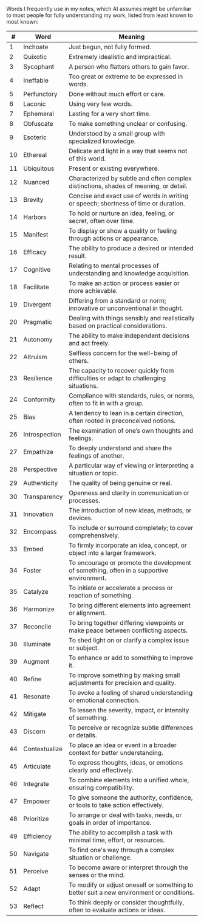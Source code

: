 Words I frequently use in my notes, which AI assumes might be unfamiliar to most people for fully understanding my work, listed from least known to most known:

| **#** | **Word**       | **Meaning**                                                                              |
|-------|----------------|------------------------------------------------------------------------------------------|
| 1     | Inchoate       | Just begun, not fully formed.                                                            |
| 2     | Quixotic       | Extremely idealistic and impractical.                                                    |
| 3     | Sycophant      | A person who flatters others to gain favor.                                              |
| 4     | Ineffable      | Too great or extreme to be expressed in words.                                           |
| 5     | Perfunctory    | Done without much effort or care.                                                        |
| 6     | Laconic        | Using very few words.                                                                    |
| 7     | Ephemeral      | Lasting for a very short time.                                                           |
| 8     | Obfuscate      | To make something unclear or confusing.                                                  |
| 9     | Esoteric       | Understood by a small group with specialized knowledge.                                  |
| 10    | Ethereal       | Delicate and light in a way that seems not of this world.                                |
| 11    | Ubiquitous     | Present or existing everywhere.                                                          |
| 12    | Nuanced        | Characterized by subtle and often complex distinctions, shades of meaning, or detail.    |
| 13    | Brevity        | Concise and exact use of words in writing or speech; shortness of time or duration.      |
| 14    | Harbors        | To hold or nurture an idea, feeling, or secret, often over time.                         |
| 15    | Manifest       | To display or show a quality or feeling through actions or appearance.                   |
| 16    | Efficacy       | The ability to produce a desired or intended result.                                     |
| 17    | Cognitive      | Relating to mental processes of understanding and knowledge acquisition.                 |
| 18    | Facilitate     | To make an action or process easier or more achievable.                                  |
| 19    | Divergent      | Differing from a standard or norm; innovative or unconventional in thought.              |
| 20    | Pragmatic      | Dealing with things sensibly and realistically based on practical considerations.        |
| 21    | Autonomy       | The ability to make independent decisions and act freely.                                |
| 22    | Altruism       | Selfless concern for the well-being of others.                                           |
| 23    | Resilience     | The capacity to recover quickly from difficulties or adapt to challenging situations.    |
| 24    | Conformity     | Compliance with standards, rules, or norms, often to fit in with a group.                |
| 25    | Bias           | A tendency to lean in a certain direction, often rooted in preconceived notions.         |
| 26    | Introspection  | The examination of one’s own thoughts and feelings.                                      |
| 27    | Empathize      | To deeply understand and share the feelings of another.                                  |
| 28    | Perspective    | A particular way of viewing or interpreting a situation or topic.                        |
| 29    | Authenticity   | The quality of being genuine or real.                                                    |
| 30    | Transparency   | Openness and clarity in communication or processes.                                      |
| 31    | Innovation     | The introduction of new ideas, methods, or devices.                                      |
| 32    | Encompass      | To include or surround completely; to cover comprehensively.                             |
| 33    | Embed          | To firmly incorporate an idea, concept, or object into a larger framework.               |
| 34    | Foster         | To encourage or promote the development of something, often in a supportive environment. |
| 35    | Catalyze       | To initiate or accelerate a process or reaction of something.                            |
| 36    | Harmonize      | To bring different elements into agreement or alignment.                                 |
| 37    | Reconcile      | To bring together differing viewpoints or make peace between conflicting aspects.        |
| 38    | Illuminate     | To shed light on or clarify a complex issue or subject.                                  |
| 39    | Augment        | To enhance or add to something to improve it.                                            |
| 40    | Refine         | To improve something by making small adjustments for precision and quality.              |
| 41    | Resonate       | To evoke a feeling of shared understanding or emotional connection.                      |
| 42    | Mitigate       | To lessen the severity, impact, or intensity of something.                               |
| 43    | Discern        | To perceive or recognize subtle differences or details.                                  |
| 44    | Contextualize  | To place an idea or event in a broader context for better understanding.                 |
| 45    | Articulate     | To express thoughts, ideas, or emotions clearly and effectively.                         |
| 46    | Integrate      | To combine elements into a unified whole, ensuring compatibility.                        |
| 47    | Empower        | To give someone the authority, confidence, or tools to take action effectively.          |
| 48    | Prioritize     | To arrange or deal with tasks, needs, or goals in order of importance.                   |
| 49    | Efficiency     | The ability to accomplish a task with minimal time, effort, or resources.                |
| 50    | Navigate       | To find one's way through a complex situation or challenge.                              |
| 51    | Perceive       | To become aware or interpret through the senses or the mind.                             |
| 52    | Adapt          | To modify or adjust oneself or something to better suit a new environment or conditions. |
| 53    | Reflect        | To think deeply or consider thoughtfully, often to evaluate actions or ideas.            |

